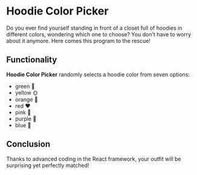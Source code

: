 # Hoodie Color Picker

Do you ever find yourself standing in front of a closet full of hoodies in different colors, wondering which one to choose? You don't have to worry about it anymore. Here comes this program to the rescue!

## Functionality

<strong>Hoodie Color Picker</strong> randomly selects a hoodie color from seven options:

- green 🐸
- yellow 🌞
- orange 🏀
- red ❤️
- pink 🎀
- purple 🍇
- blue 🐳

## Conclusion

Thanks to advanced coding in the React framework, your outfit will be surprising yet perfectly matched!
